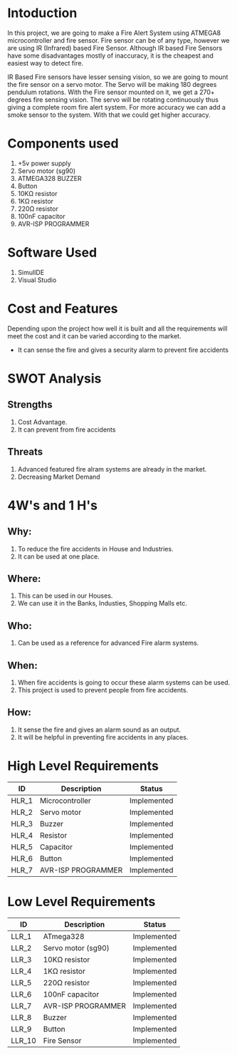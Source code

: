 # Intoduction

In this project, we are going to make a Fire Alert System using ATMEGA8 microcontroller and fire sensor. Fire sensor can be of any type, however we are using IR (Infrared) based Fire Sensor. Although IR based Fire Sensors have some disadvantages mostly of inaccuracy, it is the cheapest and easiest way to detect fire.

IR Based Fire sensors have lesser sensing vision, so we are going to mount the fire sensor on a servo motor. The Servo will be making 180 degrees pendulum rotations. With the Fire sensor mounted on it, we get a 270+ degrees fire sensing vision. The servo will be rotating continuously thus giving a complete room fire alert system. For more accuracy we can add a smoke sensor to the system. With that we could get higher accuracy.

# Components used
1. +5v power supply
2. Servo motor (sg90)
3. ATMEGA328 BUZZER
4. Button 
5. 10KΩ resistor
6. 1KΩ resistor
7. 220Ω resistor
8. 100nF capacitor
9. AVR-ISP PROGRAMMER

# Software Used
1. SimulIDE
2. Visual Studio

# Cost and Features
Depending upon the project how well it is built and all the requirements will meet the cost and it can be varied according to the market.
* It can sense the fire and gives a security alarm to prevent fire accidents

# SWOT Analysis
## Strengths
1. Cost Advantage.
2. It can prevent from fire accidents

## Threats
1. Advanced featured fire alram systems are already in the market.
2. Decreasing Market Demand

# 4W's and 1 H's
## Why:
1. To reduce the fire accidents in House and Industries.
2. It can be used at one place.

## Where:
1. This can be used in our Houses.
2. We can use it in the Banks, Industies, Shopping Malls etc.

## Who:
1. Can be used as a reference for advanced Fire alarm systems.

## When:
1. When fire accidents is going to occur these alarm systems can be used.
2. This project is used to prevent people from fire accidents.

## How:
1. It sense the fire and gives an alarm sound as an output.
2. It will be helpful in preventing fire accidents in any places.

# High Level Requirements
| ID | Description | Status |
|---|---|---|
| HLR_1 | Microcontroller | Implemented |
| HLR_2 | Servo motor | Implemented |
| HLR_3 | Buzzer | Implemented |
| HLR_4 | Resistor | Implemented |
| HLR_5 | Capacitor | Implemented |
| HLR_6 | Button | Implemented |
| HLR_7 | AVR-ISP PROGRAMMER | Implemented |

# Low Level Requirements
| ID | Description | Status |
|---|---|---|
| LLR_1 | ATmega328 | Implemented |
| LLR_2 | Servo motor (sg90) | Implemented |
| LLR_3 | 10KΩ resistor | Implemented |
| LLR_4 | 1KΩ resistor | Implemented |
| LLR_5 | 220Ω resistor | Implemented |
| LLR_6 | 100nF capacitor | Implemented |
| LLR_7 | AVR-ISP PROGRAMMER | Implemented |
| LLR_8 | Buzzer | Implemented |
| LLR_9 | Button | Implemented |
| LLR_10 | Fire Sensor | Implemented |
